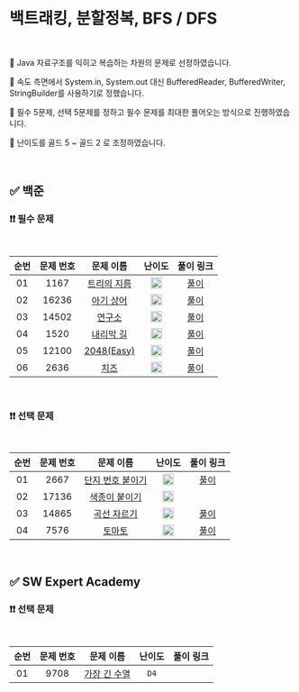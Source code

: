 # 백트래킹, 분할정복, BFS / DFS

<br/>

📌 Java 자료구조를 익히고 복습하는 차원의 문제로 선정하였습니다.

📌 속도 측면에서 System.in, System.out 대신 BufferedReader, BufferedWriter, StringBuilder를 사용하기로 정했습니다.

📌 필수 5문제, 선택 5문제를 정하고 필수 문제를 최대한 풀어오는 방식으로 진행하였습니다.

📌 난이도를 골드 5 ~ 골드 2 로 조정하였습니다.

<br/>

## ✅ 백준

### ❗❗ 필수 문제

<br/>

순번 | 문제 번호 | 문제 이름 | 난이도 | 풀이 링크
:---: | :---: | :---: | :---: | :---: 
01 | 1167 | [트리의 지름](https://www.acmicpc.net/problem/1167) | <img src="https://static.solved.ac/tier_small/14.svg" width=20px> | [풀이](https://github.com/psj98/Java_Study_Coding_18/blob/main/study/src/study_230222/problemset/boj_1167.java)
02 | 16236 | [아기 상어](https://www.acmicpc.net/problem/16236) | <img src="https://static.solved.ac/tier_small/13.svg" width=20px> | [풀이](https://github.com/psj98/Java_Study_Coding_18/blob/main/study/src/study_230222/problemset/boj_16236.java)
03 | 14502 | [연구소](https://www.acmicpc.net/problem/14502) | <img src="https://static.solved.ac/tier_small/12.svg" width=20px> | [풀이](https://github.com/psj98/Java_Study_Coding_18/blob/main/study/src/study_230222/problemset/boj_14502.java)
04 | 1520 | [내리막 길](https://www.acmicpc.net/problem/1520) | <img src="https://static.solved.ac/tier_small/13.svg" width=20px> | [풀이](https://github.com/psj98/Java_Study_Coding_18/blob/main/study/src/study_230222/problemset/boj_1520.java)
05 | 12100 | [2048(Easy)](https://www.acmicpc.net/problem/12100) | <img src="https://static.solved.ac/tier_small/14.svg" width=20px> | [풀이](https://github.com/psj98/Java_Study_Coding_18/blob/main/study/src/study_230222/problemset/boj_12100.java)
06 | 2636 | [치즈](https://www.acmicpc.net/problem/2636) | <img src="https://static.solved.ac/tier_small/12.svg" width=20px> | [풀이](https://github.com/psj98/Java_Study_Coding_18/blob/main/study/src/study_230222/problemset/boj_2636.java)


<br/>

### ❗❗ 선택 문제

<br/>

순번 | 문제 번호 | 문제 이름 | 난이도 | 풀이 링크
:---: | :---: | :---: | :---: | :---: 
01 | 2667 | [단지 번호 붙이기](https://www.acmicpc.net/problem/2667) | <img src="https://static.solved.ac/tier_small/10.svg" width=20px> | [풀이](https://github.com/psj98/Java_Study_Coding_18/blob/main/study/src/study_230222/problemset/boj_2667.java)
02 | 17136 | [색종이 붙이기](https://www.acmicpc.net/problem/17136) | <img src="https://static.solved.ac/tier_small/14.svg" width=20px> | []()
03 | 14865 | [곡선 자르기](https://www.acmicpc.net/problem/14865) | <img src="https://static.solved.ac/tier_small/16.svg" width=20px> | [풀이](https://github.com/psj98/Java_Study_Coding_18/blob/main/study/src/study_230222/problemset/boj_14865.java)
04 | 7576 | [토마토](https://www.acmicpc.net/problem/7576) | <img src="https://static.solved.ac/tier_small/11.svg" width=20px> | [풀이](https://github.com/psj98/Java_Study_Coding_18/blob/main/study/src/study_230222/problemset/boj_7576.java)

<br/>

## ✅ SW Expert Academy

### ❗❗ 선택 문제

<br/>

순번 | 문제 번호 | 문제 이름 | 난이도 | 풀이 링크
:---: | :---: | :---: | :---: | :---: 
01 | 9708 | [가장 긴 수열](https://swexpertacademy.com/main/code/problem/problemDetail.do?contestProbId=AXDNGXlKagUDFAVX) | ``D4`` | []()

